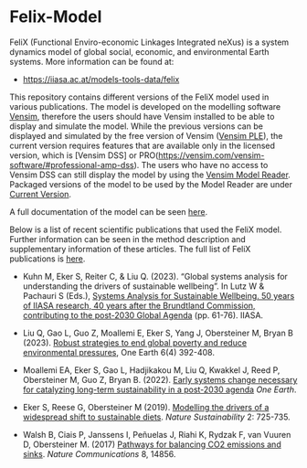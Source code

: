 # Felix-Model
FeliX (Functional Enviro-economic Linkages Integrated neXus) is a system dynamics model of global social, economic, and environmental Earth systems. More information can be found at:

- https://iiasa.ac.at/models-tools-data/felix

This repository contains different versions of the FeliX model used in various publications. The model is developed on the modelling software [Vensim](https://vensim.com/), therefore the users should have Vensim installed to be able to display and simulate the model. While the previous versions can be displayed and simulated by the free version of Vensim ([Vensim PLE](https://vensim.com/vensim-personal-learning-edition/)), the current version requires features that are available only in the licensed version, which is [Vensim DSS] or PRO(https://vensim.com/vensim-software/#professional-amp-dss). The users who have no access to Vensim DSS can still display the model by using the [Vensim Model Reader](https://vensim.com/vensim-model-reader/). Packaged versions of the model to be used by the Model Reader are under [Current Version](/Current_Version).   

A full documentation of the model can be seen [here](/Documentation).

Below is a list of recent scientific publications that used the FeliX model. Further information can be seen in the method description and supplementary information of these articles. The full list of FeliX publications is [here](/Publications/).

- Kuhn M, Eker S, Reiter C, & Liu Q. (2023). “Global systems analysis for understanding the drivers of sustainable wellbeing”. In Lutz W & Pachauri S (Eds.), [Systems Analysis for Sustainable Wellbeing. 50 years of IIASA research, 40 years after the Brundtland Commission, contributing to the post-2030 Global Agenda](https://pure.iiasa.ac.at/id/eprint/18965/) (pp. 61-76). IIASA.

- Liu Q, Gao L, Guo Z, Moallemi E, Eker S, Yang J, Obersteiner M, Bryan B (2023). [Robust strategies to end global poverty and reduce environmental pressures](https://www.cell.com/one-earth/fulltext/S2590-3322(23)00141-0), One Earth 6(4) 392-408.
 
- Moallemi EA, Eker S, Gao L, Hadjikakou M, Liu Q, Kwakkel J, Reed P, Obersteiner M, Guo Z, Bryan B. (2022). [Early systems change necessary for catalyzing long-term sustainability in a post-2030 agenda](https://www.cell.com/one-earth/fulltext/S2590-3322(22)00324-4) *One Earth*.

- Eker S, Reese G, Obersteiner M (2019). [Modelling the drivers of a widespread shift to sustainable diets](https://www.nature.com/articles/s41893-019-0331-1). *Nature Sustainability* 2: 725-735.

- Walsh B, Ciais P, Janssens I, Peñuelas J, Riahi K, Rydzak F, van Vuuren D, Obersteiner M. (2017) [Pathways for balancing CO2 emissions and sinks](https://doi.org/10.1038/ncomms14856). *Nature Communications* 8, 14856. 
